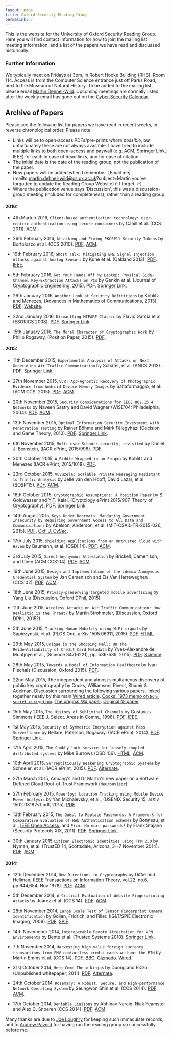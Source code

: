 ```yaml
---
layout: page
title: Oxford Security Reading Group
permalink: /
---
```


This is the website for the University of Oxford Security Reading Group. Here you will find contact information for how to join the mailing list, meeting information, and a list of the papers we have read and discussed historically.

### Further Information
We typically meet on Fridays at 3pm, in Robert Hooke Building (RHB), Room 114. Access is from the Computer Science entrance just off Parks Road, next to the Museum of Natural History. To be added to the mailing list, please email [Martin Dehnel-Wild](mailto:martin.dehnel-wild@cs.ox.ac.uk). Upcoming meetings are normally listed after the weekly email has gone out on the [Cyber Security Calendar](https://www.google.com/calendar/embed?src=fg56lmvbg5cd7dne58gssm9ido%40group.calendar.google.com&ctz=Europe/London).

## Archive of Papers
Please see the following list for papers we have read in recent weeks, in reverse chronological order. 
Please note:

* Links will be to open-access PDFs/pre-prints *where possible*, but unfortunately these are not always available. I have tried to include multiple links to both open-access and paywall (e.g. ACM, Springer Link, IEEE) for each in case of dead links, and for ease of citation.
* The initial date is the date of the reading group, not the publication of the paper. 
* New papers will be added when I remember. [Email me](mailto:martin.dehnel-wild@cs.ox.ac.uk?subject=Martin you've forgotten to update the Reading Group Website) if I forget. :-) 
* Where the publication venue says 'Discussion', this was a discussion-group meeting (included for completeness), rather than a reading group.

#### 2016:

* 4th Martch 2016, `Client-based authentication technology: user-centric authentication using secure containers` by Cahill et al. (CCS 2011). [ACM](http://dl.acm.org/citation.cfm?id=2046659).

* 26th February 2016, `Attacking and Fixing PKCS#11 Security Tokens` by Bortolozzo et al. (CCS 2010). [PDF](http://www.lsv.ens-cachan.fr/Publis/PAPERS/PDF/BCFS-ccs10.pdf). [ACM](http://dl.acm.org/citation.cfm?id=1866337).

* 19th February 2016, `Ghost Talk: Mitigating EMI Signal Injection Attacks against Analog Sensors` by Kune et al. (Oakland 2013). [PDF](https://spqr.eecs.umich.edu/papers/fookune-emi-oakland13.pdf). [IEEE](http://ieeexplore.ieee.org/xpls/abs_all.jsp?arnumber=6547107).

* 5th February 2016, `Get Your Hands Off My Laptop: Physical Side-Channel Key-Extraction Attacks on PCs` by Genkin et al. (Journal of Cryptographic Engineering, 2015). [PDF](https://eprint.iacr.org/2014/626.pdf). [Springer Link](http://link.springer.com/chapter/10.1007%2F978-3-662-44709-3_14#page-1).

* 29th January 2016, `Another Look at Security Definitions` by Koblitz and Menezes, (Advances in Mathematics of Communications, 2013). [PDF](http://cacr.uwaterloo.ca/techreports/2011/cacr2011-25.pdf). [Website](http://cacr.uwaterloo.ca/~ajmeneze/anotherlook/definitions.shtml).

* 22nd January 2016, `Dismantling MIFARE Classic` by Flavio Garcia et al. (ESORICS 2008). [PDF](http://www.cs.ru.nl/~rverdult/Dismantling_MIFARE_Classic-ESORICS_2008.pdf). [Springer Link](http://link.springer.com/chapter/10.1007/978-3-540-88313-5_7).

* 15th January 2016, `The Moral Character of Cryptographic Work` by Philip Rogaway, (Position Paper, 2015). [PDF](http://web.cs.ucdavis.edu/~rogaway/papers/moral-fn.pdf).

#### 2015:

* 11th December 2015, `Experimental Analysis of Attacks on Next Generation Air Traffic Communication` by Schäfer, et al. (ANCS 2013). [PDF](http://www.lenders.ch/publications/conferences/acns13.pdf). [Springer Link](http://link.springer.com/chapter/10.1007/978-3-642-38980-1_16). 

* 27th November 2015, `VCR: App-Agnostic Recovery of Photographic Evidence from Android Device Memory Images` by Saltaformaggio, et al. (ACM CCS, 2015). [PDF](https://www.cs.purdue.edu/homes/bsaltafo/pubs/CCS_15_VCR.pdf). [ACM](http://dl.acm.org/citation.cfm?id=2813720).

* 20th November 2015, `Security Considerations for IEEE 802.15.4 Networks` by Naveen Sastry and David Wagner (WiSE'04: Philadelphia, 2004). [PDF](http://citeseerx.ist.psu.edu/viewdoc/download?doi=10.1.1.61.4359&rep=rep1&type=pdf). [ACM](http://dl.acm.org/citation.cfm?id=1023654).

* 13th November 2015, `Optimal Information Security Investment with Penetration Testing` by Rainer Böhme and Márk Félegyházi (Decision and Game Theory, 2010). [PDF](https://www.crysys.hu/~mfelegyhazi/publications/BohmeF2010gamesec.pdf). [Springer Link](http://link.springer.com/chapter/10.1007%2F978-3-642-17197-0_2#page-1).

* 6th November 2015, `Multi-user Schnorr security, revisited` by Daniel J. Bernstein, (IACR ePrint, 2015/996). [PDF](https://eprint.iacr.org/2015/996.pdf).

* 30th October 2015, `A Riddle Wrapped in an Enigma` by Koblitz and Menezes (IACR ePrint, 2015/1018). [PDF](http://www.math.uwaterloo.ca/~ajmeneze/publications/pqc.pdf).

* 23rd October 2015, `Vuvuzela: Scalable Private Messaging Resistant to Traffic Analysis` by Jelle van den Hooff, David Lazar, et al. (SOSP'15). [PDF](http://dspace.mit.edu/openaccess-disseminate/1721.1/100279). [ACM](http://dl.acm.org/citation.cfm?id=2815417).

* 16th October 2015, `Cryptographic Assumptions: A Position Paper` by S. Goldwasser and Y.T. Kalai, (Cryptology ePrint 2015/907, Theory of Cryptography). [PDF](http://eprint.iacr.org/2015/907.pdf). [Springer Link](http://link.springer.com/chapter/10.1007/978-3-662-49096-9_21).

* 14th August 2015, `Keys Under Doormats: Mandating Government Insecurity by Requiring Government Access to All Data and Communications` by Abelson, Anderson, et al. (MIT-CSAIL-TR-2015-026, 2015). [PDF](http://dspace.mit.edu/bitstream/handle/1721.1/97690/MIT-CSAIL-TR-2015-026.pdf). [Oxf. J. CySec](http://cybersecurity.oxfordjournals.org/content/early/2015/11/17/cybsec.tyv009.abstract).

* 17th July 2015, `Shielding Applications from an Untrusted Cloud with Haven` by Baumann, et al. (OSDI'14). [PDF](https://www.usenix.org/system/files/conference/osdi14/osdi14-paper-baumann.pdf). [ACM](http://dl.acm.org/citation.cfm?id=2799647).

* 3rd July 2015, `Direct Anonymous Attestation` by Brickell, Camenisch, and Chen (ACM CCS'04). [PDF](http://www.hpl.hp.com/techreports/2004/HPL-2004-93.pdf?jumpid=reg_R1002_USEN). [ACM](http://dl.acm.org/citation.cfm?id=1030103).

* 19th June 2015, `Design and Implementation of the idemix Anonymous Credential System` by Jan Camenisch and Els Van Herreweghen (CCS'02). [PDF](https://gnunet.org/sites/default/files/idemix.pdf). [ACM](http://dl.acm.org/citation.cfm?id=586114).

* 18th June 2015, `Privacy-preserving targeted mobile advertising` by Yang Liu (Discussion, Oxford DPhil, 2015).

* 11th June 2015, `Wireless Attacks on Air Traffic Communication: How Realistic is the Threat?` by Martin Strohmeier, (Discussion, Oxford DPhil, 2015?).

* 5th June 2015, `Tracking Human Mobility using WiFi signals` by Sapiezynski, et al. (PLOS One, arXiv 1505.06311, 2015). [PDF](http://journals.plos.org/plosone/article/asset?id=10.1371%2Fjournal.pone.0130824.PDF). [HTML](http://journals.plos.org/plosone/article?id=10.1371/journal.pone.0130824).

* 29th May 2015, `Unique in the Shopping Mall: On the Reidentifiability of Credit Card Metadata` by Yves-Alexandre de Montjoye et al., (Science 347(6221), pp. 536-539, 2015). [PDF](http://dspace.mit.edu/openaccess-disseminate/1721.1/96321). [Science](http://science.sciencemag.org/content/347/6221/536.short).

* 28th May 2015, `Towards a Model of Information Healthcare` by Ivan Fléchais (Discussion, Oxford 2015). [PDF](https://cups.cs.cmu.edu/soups/2015/posters/soups2015_posters-final19.pdf).

* 22nd May 2015, The independent and almost simultaneous discovery of public key cryptography by Cocks, Williamson, Rivest, Shamir & Adelman. Discussion surrounding the following various papers, linked together neatly by this main [Wired article](http://www.wired.com/1999/04/crypto/). [Cocks' 1973 memo on `Non-secret encryption`](http://www.fi.muni.cz/usr/matyas/lecture/paper2.pdf). [The original `RSA` paper](https://people.csail.mit.edu/rivest/Rsapaper.pdf). [Original `DH` paper](http://www.cs.tau.ac.il/~bchor/diffie-hellman.pdf).

* 15th May 2015, `The History of Subliminal Channels` by Gustavus Simmons (IEEE J. Select. Areas in Comm., 1998). [PDF](http://cs.gmu.edu/~zduric/cs803/Simmons.pdf). [IEEE](http://ieeexplore.ieee.org/xpls/abs_all.jsp?arnumber=668969&tag=1).

* 1st May 2015, `Security of Symmetric Encryption against Mass Surveillance` by Bellare, Paterson, Rogaway. (IACR ePrint, 2014). [PDF](https://eprint.iacr.org/2014/438.pdf). [Springer Link](http://link.springer.com/chapter/10.1007%2F978-3-662-44371-2_1).

* 17th April 2015, `The Chubby lock service for loosely-coupled distributed systems` by Mike Burrows (OSDI'06). [HTML](http://static.usenix.org/events/osdi06/tech/full_papers/burrows/burrows_html/). [ACM](http://dl.acm.org/citation.cfm?id=1298487).

* 10th April 2015, `Surreptitiously Weakening Cryptographic Systems` by Schneier, et al. (IACR ePrint, 2015). [PDF](http://eprint.iacr.org/2015/097.pdf). [Alternate](https://www.cyberwar.nl/d/20150209_Surreptitiously-Weakening-Cryptographic-Systems_Schneier-Fredrikson-Kohno-Ristenpart.pdf).

* 27th March 2015, Anbang's and Dr Martin's new paper on a Software Defined Cloud Root-of-Trust Framework (`NeuronVisor`).

* 27th February 2015, `PowerSpy: Location Tracking using Mobile Device Power Analysis` by Yan Michalevsky, et al., (USENIX Security 15, arXiv 1502.03182v1.pdf, 2015). [PDF](https://www.usenix.org/system/files/conference/usenixsecurity15/sec15-paper-michalevsky.pdf).

* 13th February 2015, `The Quest to Replace Passwords: A Framework for Comparative Evaluation of Web Authentication Schemes` by Bonneau, et al., [IEEE Open Access](http://ieeexplore.ieee.org/xpls/abs_all.jsp?arnumber=6234436), and `Pico: No more passwords!` by Frank Stajano (Security Protocols XIX, 2011). [PDF](http://citeseerx.ist.psu.edu/viewdoc/download?doi=10.1.1.221.2090&rep=rep1&type=pdf). [Springer Link](http://link.springer.com/chapter/10.1007/978-3-642-25867-1_6).

* 30th January 2015 `Citizen Electronic Identities using TPM 2.0` by Nyman, et al. (TrustED'14, Scottsdale, Arizona, 3--7 November 2014). [PDF](http://arxiv.org/pdf/1409.1023.pdf). [ACM](http://dl.acm.org/citation.cfm?id=2666146).

#### 2014:

* 12th December 2014, `New Directions in Cryptography` by Diffie and Hellman, (IEEE Transactions on Information Theory, vol.22, no.6, pp.644,654, Nov 1976). [PDF](https://www-ee.stanford.edu/~hellman/publications/24.pdf). [ACM](http://dl.acm.org/citation.cfm?id=2269104).

* 5th December 2014, `A Critical Evaluation of Website Fingerprinting Attacks` by Juarez et al. (CCS 14). [PDF](https://www.eecs.berkeley.edu/~sa499/papers/ccs-webfp-final.pdf). [ACM](http://dl.acm.org/citation.cfm?id=2660267.2660368).

* 28th November 2014, `Large Scale Test of Sensor Fingerprint Camera Identification` by Goljan, Fridrich, and Filler. (IS&T/SPIE Electronic Imaging, 2009). [PDF](http://www.ws.binghamton.edu/fridrich/Research/EI7254-18.pdf). [SPIE](http://proceedings.spiedigitallibrary.org/proceeding.aspx?articleid=1335147).

* 14th Novemeber 2014, `Interoperable Remote Attestation for VPN Environments` by Bente et al. (Trusted Systems 2010). [Springer Link](http://link.springer.com/chapter/10.1007/978-3-642-25283-9_20#page-1).

* 7th November 2014, `Harvesting high value foreign currency transactions from EMV contactless credit cards without the PIN` by Martin Emms et al. (CCS 14). [PDF](http://homepages.cs.ncl.ac.uk/budi.arief/home.formal/Papers/CCS2014.pdf). [BBC](http://www.bbc.co.uk/news/business-29861514). [Gizmodo](http://gizmodo.com/report-a-flaw-in-visas-contactless-card-lets-anyone-ch-1653974432). [Wired](http://www.wired.com/2014/11/chip-n-pin-foreign-currency-vulnerability/).

* 31st October 2014, `Here Come The ⊕ Ninjas` by Duong and Rizzo (Unpublished whitepaper, 2011). [PDF](http://nerdoholic.org/uploads/dergln/beast_part2/ssl_jun21.pdf). [Alternate](http://www.hpcc.ecs.soton.ac.uk/~dan/talks/bullrun/Beast.pdf).

* 24th October 2014, `Rosemary: A Robust, Secure, and High-performance Network Operating System` by Seungwon Shin et al. (CCS 2014). [PDF](http://www.csl.sri.com/users/vinod/papers/rosemary.pdf). [ACM](http://dl.acm.org/citation.cfm?id=2660353).

* 17th October 2014, `Deniable Liaisons` by Abhinav Narain, Nick Feamster and Alex C. Snoeren (CCS 2014). [PDF](http://www.cc.gatech.edu/grads/n/nabhinav/ccs2014.pdf). [ACM](http://dl.acm.org/citation.cfm?id=2660340).

Many thanks are due to [Joe Loughry](https://www.cs.ox.ac.uk/people/joe.loughry/) for keeping such immaculate records, and to [Andrew Paverd](https://www.cs.ox.ac.uk/people/andrew.paverd/) for having run the reading group so successfully before me.